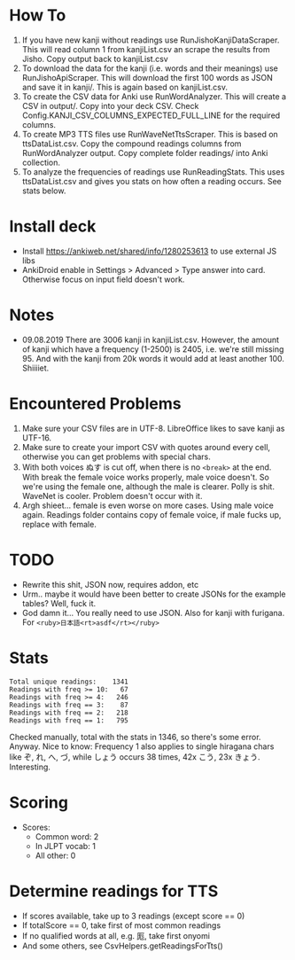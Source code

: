 

# How To

1. If you have new kanji without readings use RunJishoKanjiDataScraper. This will read column 1 from kanjiList.csv an scrape 
   the results from Jisho. Copy output back to kanjiList.csv
2. To download the data for the kanji (i.e. words and their meanings) use RunJishoApiScraper. This will download the first
   100 words as JSON and save it in kanji/. This is again based on kanjiList.csv.
3. To create the CSV data for Anki use RunWordAnalyzer. This will create a CSV in output/. Copy
   into your deck CSV. Check Config.KANJI_CSV_COLUMNS_EXPECTED_FULL_LINE for the required columns.
4. To create MP3 TTS files use RunWaveNetTtsScraper. This is based on ttsDataList.csv. Copy the compound readings columns from RunWordAnalyzer output. 
   Copy complete folder readings/ into Anki collection.
5. To analyze the frequencies of readings use RunReadingStats. This uses ttsDataList.csv and gives you stats on how often a reading occurs. See stats below.


# Install deck
- Install https://ankiweb.net/shared/info/1280253613 to use external JS libs
- AnkiDroid enable in Settings > Advanced > Type answer into card. Otherwise focus on input field doesn't work.

# Notes

- 09.08.2019
  There are 3006 kanji in kanjiList.csv. However, the amount of kanji which have a frequency (1-2500) is 2405, i.e. we're still missing 95. And with the kanji from 20k words it would add at least another 100. Shiiiiet.

# Encountered Problems

1. Make sure your CSV files are in UTF-8. LibreOffice likes to save kanji as UTF-16.
2. Make sure to create your import CSV with quotes around every cell, otherwise you can get problems with special chars.
3. With both voices ぬす is cut off, when there is no `<break>` at the end. With break the female voice works properly, male voice doesn't. So we're using the female one, although the male is clearer.
   Polly is shit. WaveNet is cooler. Problem doesn't occur with it.
4. Argh shieet... female is even worse on more cases. Using male voice again. Readings folder contains copy of female voice, if male fucks up, replace with female.



# TODO

- Rewrite this shit, JSON now, requires addon, etc
- Urm.. maybe it would have been better to create JSONs for the example tables? Well, fuck it.
- God damn it... You really need to use JSON. Also for kanji with furigana. For `<ruby>日本語<rt>asdf</rt></ruby>` 


# Stats

```
Total unique readings:    1341
Readings with freq >= 10:   67
Readings with freq >= 4:   246
Readings with freq == 3:    87
Readings with freq == 2:   218
Readings with freq == 1:   795
```

Checked manually, total with the stats in 1346, so there's some error. Anyway. Nice to know: Frequency 1 also applies to single hiragana chars like ぞ, れ, へ, づ, while しょう occurs 38 times, 42x こう, 23x きょう. Interesting.





# Scoring

- Scores:
  - Common word: 2
  - In JLPT vocab: 1
  - All other: 0
  


# Determine readings for TTS

- If scores available, take up to 3 readings (except score == 0)
- If totalScore == 0, take first of most common readings
- If no qualified words at all, e.g. 厖, take first onyomi 
- And some others, see CsvHelpers.getReadingsForTts()
